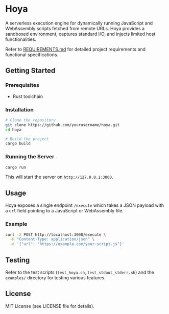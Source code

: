 # Hoya

A serverless execution engine for dynamically running JavaScript and WebAssembly scripts fetched from remote URLs. Hoya provides a sandboxed environment, captures standard I/O, and injects limited host functionalities.

Refer to [REQUIREMENTS.md](REQUIREMENTS.md) for detailed project requirements and functional specifications.

## Getting Started

### Prerequisites

- Rust toolchain

### Installation

```bash
# Clone the repository
git clone https://github.com/yourusername/hoya.git
cd hoya

# Build the project
cargo build
```

### Running the Server

```bash
cargo run
```

This will start the server on `http://127.0.0.1:3000`.

## Usage

Hoya exposes a single endpoint `/execute` which takes a JSON payload with a `url` field pointing to a JavaScript or WebAssembly file.

### Example

```bash
curl -X POST http://localhost:3000/execute \
  -H "Content-Type: application/json" \
  -d '{"url": "https://example.com/your-script.js"}'
```

## Testing

Refer to the test scripts (`test_hoya.sh`, `test_stdout_stderr.sh`) and the `examples/` directory for testing various features.

## License

MIT License (see LICENSE file for details).
